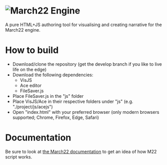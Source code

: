 # ![March22 Engine](https://i.imgur.com/8rT6c8Z.png)
A pure HTML+JS authoring tool for visualising and creating narrative for the March22 engine.

# How to build
* Download/clone the repository (get the develop branch if you like to live life on the edge)
* Download the following dependencies:
	- VisJS
	- Ace editor
	- FileSaver.js
* Place FileSaver.js in the "js" folder
* Place VisJS/Ace in their respective folders under "js" (e.g. "./project/js/acejs")
* Open "index.html" with your preferred browser (only modern browsers supported; Chrome, Firefox, Edge, Safari)

# Documentation
Be sure to look at [the March22 documentation](https://github.com/Slynchy/March22-Unity/wiki "March22-Unity Wiki") to get an idea of how M22 script works.